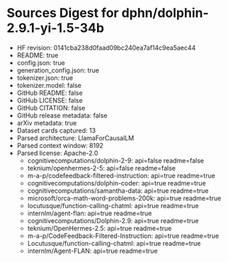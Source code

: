 # Sources Digest for dphn/dolphin-2.9.1-yi-1.5-34b
- HF revision: 0141cba238d0faad09bc240ea7af14c9ea5aec44
- README: true
- config.json: true
- generation_config.json: true
- tokenizer.json: true
- tokenizer.model: false
- GitHub README: false
- GitHub LICENSE: false
- GitHub CITATION: false
- GitHub release metadata: false
- arXiv metadata: true
- Dataset cards captured: 13
- Parsed architecture: LlamaForCausalLM
- Parsed context window: 8192
- Parsed license: Apache-2.0
  - cognitivecomputations/dolphin-2-9: api=false readme=false
  - teknium/openhermes-2-5: api=false readme=false
  - m-a-p/codefeedback-filtered-instruction: api=true readme=true
  - cognitivecomputations/dolphin-coder: api=true readme=true
  - cognitivecomputations/samantha-data: api=true readme=true
  - microsoft/orca-math-word-problems-200k: api=true readme=true
  - locutusque/function-calling-chatml: api=true readme=true
  - internlm/agent-flan: api=true readme=true
  - cognitivecomputations/Dolphin-2.9: api=true readme=true
  - teknium/OpenHermes-2.5: api=true readme=true
  - m-a-p/CodeFeedback-Filtered-Instruction: api=true readme=true
  - Locutusque/function-calling-chatml: api=true readme=true
  - internlm/Agent-FLAN: api=true readme=true
